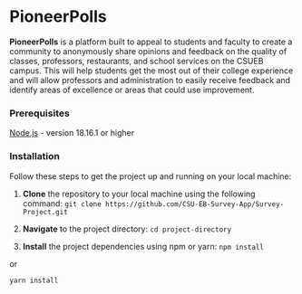 # **PioneerPolls**

**PioneerPolls** is a platform built to appeal to students and faculty to create a community to anonymously share opinions and feedback on the quality of classes, professors, restaurants, and school services on the CSUEB campus. This will help students get the most out of their college experience and will allow professors and administration to easily receive feedback and identify areas of excellence or areas that could use improvement.

### **Prerequisites**

[Node.js](https://nodejs.org/en) - version 18.16.1 or higher


### **Installation**

Follow these steps to get the project up and running on your local machine:

1. **Clone** the repository to your local machine using the following command:
```git clone https://github.com/CSU-EB-Survey-App/Survey-Project.git```

1. **Navigate** to the project directory:
```cd project-directory```

1. **Install** the project dependencies using npm or yarn:
```npm install```

or

```yarn install```


